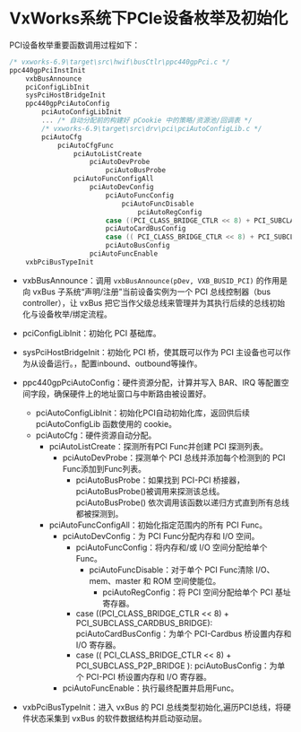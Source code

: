 # VxWorks系统下PCIe设备枚举及初始化

PCI设备枚举重要函数调用过程如下：

```c
/* vxworks-6.9\target\src\hwif\busCtlr\ppc440gpPci.c */
ppc440gpPciInstInit
    vxbBusAnnounce
    pciConfigLibInit
    sysPciHostBridgeInit
    ppc440gpPciAutoConfig
    	pciAutoConfigLibInit
    	...	/* 自动分配前的构建好 pCookie 中的策略/资源池/回调表 */
    	/* vxworks-6.9\target\src\drv\pci\pciAutoConfigLib.c */
    	pciAutoCfg
    		pciAutoCfgFunc
    			pciAutoListCreate
    				pciAutoDevProbe
    					pciAutoBusProbe
    			pciAutoFuncConfigAll
    				pciAutoDevConfig
    					pciAutoFuncConfig
    						pciAutoFuncDisable
    							pciAutoRegConfig
    					case ((PCI_CLASS_BRIDGE_CTLR << 8) + PCI_SUBCLASS_CARDBUS_BRIDGE):
    					pciAutoCardBusConfig
    					case (( PCI_CLASS_BRIDGE_CTLR << 8) + PCI_SUBCLASS_P2P_BRIDGE ):
    					pciAutoBusConfig
    				pciAutoFuncEnable
    vxbPciBusTypeInit
```

* vxbBusAnnounce：调用 `vxbBusAnnounce(pDev, VXB_BUSID_PCI)` 的作用是向 vxBus 子系统“声明/注册”当前设备实例为一个 PCI 总线控制器（bus controller），让 vxBus 把它当作父级总线来管理并为其执行后续的总线初始化与设备枚举/绑定流程。

* pciConfigLibInit：初始化 PCI 基础库。
* sysPciHostBridgeInit：初始化 PCI 桥，使其既可以作为 PCI 主设备也可以作为从设备运行。，配置inbound、outbound等操作。
* ppc440gpPciAutoConfig：硬件资源分配，计算并写入 BAR、IRQ 等配置空间字段，确保硬件上的地址窗口与中断路由被设置好。
  * pciAutoConfigLibInit：初始化PCI自动初始化库，返回供后续 pciAutoConfigLib 函数使用的 cookie。
  * pciAutoCfg：硬件资源自动分配。
    * pciAutoListCreate：探测所有PCI Func并创建 PCI 探测列表。
      * pciAutoDevProbe：探测单个 PCI 总线并添加每个检测到的 PCI Func添加到Func列表。
        * pciAutoBusProbe：如果找到 PCI-PCI 桥接器，pciAutoBusProbe()被调用来探测该总线。pciAutoBusProbe() 依次调用该函数以递归方式直到所有总线都被探测到。
    * pciAutoFuncConfigAll：初始化指定范围内的所有 PCI Func。
      * pciAutoDevConfig：为 PCI Func分配内存和 I/O 空间。
        * pciAutoFuncConfig：将内存和/或 I/O 空间分配给单个Func。
          * pciAutoFuncDisable：对于单个 PCI Func清除 I/O、mem、master 和 ROM 空间使能位。
            * pciAutoRegConfig：将 PCI 空间分配给单个 PCI 基址寄存器。
        * case ((PCI_CLASS_BRIDGE_CTLR << 8) + PCI_SUBCLASS_CARDBUS_BRIDGE):
          pciAutoCardBusConfig：为单个 PCI-Cardbus 桥设置内存和 I/O 寄存器。
        * case (( PCI_CLASS_BRIDGE_CTLR << 8) + PCI_SUBCLASS_P2P_BRIDGE ):
          pciAutoBusConfig：为单个 PCI-PCI 桥设置内存和 I/O 寄存器。
      * pciAutoFuncEnable：执行最终配置并启用Func。

* vxbPciBusTypeInit：进入 vxBus 的 PCI 总线类型初始化,遍历PCI总线，将硬件状态采集到 vxBus 的软件数据结构并启动驱动层。

